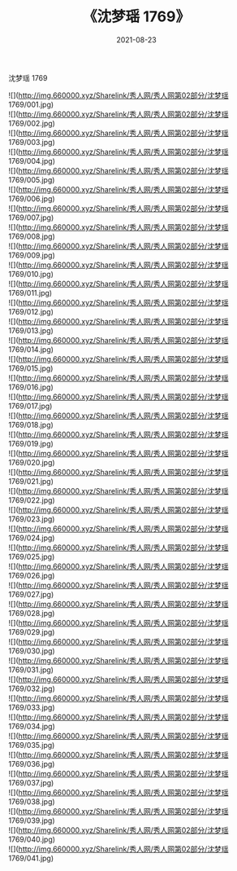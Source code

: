 ﻿---
layout: post
title:  《沈梦瑶 1769》
date:   2021-08-23
img: http://img.660000.xyz/Sharelink/秀人网/秀人网第02部分/沈梦瑶 1769/000.jpg
categories: [美女, 清纯, 唯美]
---

沈梦瑶 1769

  ![](http://img.660000.xyz/Sharelink/秀人网/秀人网第02部分/沈梦瑶 1769/001.jpg) <br> ![](http://img.660000.xyz/Sharelink/秀人网/秀人网第02部分/沈梦瑶 1769/002.jpg) <br> ![](http://img.660000.xyz/Sharelink/秀人网/秀人网第02部分/沈梦瑶 1769/003.jpg) <br> ![](http://img.660000.xyz/Sharelink/秀人网/秀人网第02部分/沈梦瑶 1769/004.jpg) <br> ![](http://img.660000.xyz/Sharelink/秀人网/秀人网第02部分/沈梦瑶 1769/005.jpg) <br> ![](http://img.660000.xyz/Sharelink/秀人网/秀人网第02部分/沈梦瑶 1769/006.jpg) <br> ![](http://img.660000.xyz/Sharelink/秀人网/秀人网第02部分/沈梦瑶 1769/007.jpg) <br> ![](http://img.660000.xyz/Sharelink/秀人网/秀人网第02部分/沈梦瑶 1769/008.jpg) <br> ![](http://img.660000.xyz/Sharelink/秀人网/秀人网第02部分/沈梦瑶 1769/009.jpg) <br> ![](http://img.660000.xyz/Sharelink/秀人网/秀人网第02部分/沈梦瑶 1769/010.jpg) <br> ![](http://img.660000.xyz/Sharelink/秀人网/秀人网第02部分/沈梦瑶 1769/011.jpg) <br> ![](http://img.660000.xyz/Sharelink/秀人网/秀人网第02部分/沈梦瑶 1769/012.jpg) <br> ![](http://img.660000.xyz/Sharelink/秀人网/秀人网第02部分/沈梦瑶 1769/013.jpg) <br> ![](http://img.660000.xyz/Sharelink/秀人网/秀人网第02部分/沈梦瑶 1769/014.jpg) <br> ![](http://img.660000.xyz/Sharelink/秀人网/秀人网第02部分/沈梦瑶 1769/015.jpg) <br> ![](http://img.660000.xyz/Sharelink/秀人网/秀人网第02部分/沈梦瑶 1769/016.jpg) <br> ![](http://img.660000.xyz/Sharelink/秀人网/秀人网第02部分/沈梦瑶 1769/017.jpg) <br> ![](http://img.660000.xyz/Sharelink/秀人网/秀人网第02部分/沈梦瑶 1769/018.jpg) <br> ![](http://img.660000.xyz/Sharelink/秀人网/秀人网第02部分/沈梦瑶 1769/019.jpg) <br> ![](http://img.660000.xyz/Sharelink/秀人网/秀人网第02部分/沈梦瑶 1769/020.jpg) <br> ![](http://img.660000.xyz/Sharelink/秀人网/秀人网第02部分/沈梦瑶 1769/021.jpg) <br> ![](http://img.660000.xyz/Sharelink/秀人网/秀人网第02部分/沈梦瑶 1769/022.jpg) <br> ![](http://img.660000.xyz/Sharelink/秀人网/秀人网第02部分/沈梦瑶 1769/023.jpg) <br> ![](http://img.660000.xyz/Sharelink/秀人网/秀人网第02部分/沈梦瑶 1769/024.jpg) <br> ![](http://img.660000.xyz/Sharelink/秀人网/秀人网第02部分/沈梦瑶 1769/025.jpg) <br> ![](http://img.660000.xyz/Sharelink/秀人网/秀人网第02部分/沈梦瑶 1769/026.jpg) <br> ![](http://img.660000.xyz/Sharelink/秀人网/秀人网第02部分/沈梦瑶 1769/027.jpg) <br> ![](http://img.660000.xyz/Sharelink/秀人网/秀人网第02部分/沈梦瑶 1769/028.jpg) <br> ![](http://img.660000.xyz/Sharelink/秀人网/秀人网第02部分/沈梦瑶 1769/029.jpg) <br> ![](http://img.660000.xyz/Sharelink/秀人网/秀人网第02部分/沈梦瑶 1769/030.jpg) <br> ![](http://img.660000.xyz/Sharelink/秀人网/秀人网第02部分/沈梦瑶 1769/031.jpg) <br> ![](http://img.660000.xyz/Sharelink/秀人网/秀人网第02部分/沈梦瑶 1769/032.jpg) <br> ![](http://img.660000.xyz/Sharelink/秀人网/秀人网第02部分/沈梦瑶 1769/033.jpg) <br> ![](http://img.660000.xyz/Sharelink/秀人网/秀人网第02部分/沈梦瑶 1769/034.jpg) <br> ![](http://img.660000.xyz/Sharelink/秀人网/秀人网第02部分/沈梦瑶 1769/035.jpg) <br> ![](http://img.660000.xyz/Sharelink/秀人网/秀人网第02部分/沈梦瑶 1769/036.jpg) <br> ![](http://img.660000.xyz/Sharelink/秀人网/秀人网第02部分/沈梦瑶 1769/037.jpg) <br> ![](http://img.660000.xyz/Sharelink/秀人网/秀人网第02部分/沈梦瑶 1769/038.jpg) <br> ![](http://img.660000.xyz/Sharelink/秀人网/秀人网第02部分/沈梦瑶 1769/039.jpg) <br> ![](http://img.660000.xyz/Sharelink/秀人网/秀人网第02部分/沈梦瑶 1769/040.jpg) <br> ![](http://img.660000.xyz/Sharelink/秀人网/秀人网第02部分/沈梦瑶 1769/041.jpg) <br>